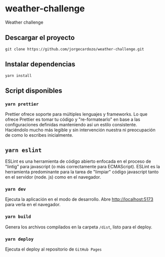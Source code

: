 # weather-challenge
Weather challenge

## Descargar el proyecto

`git clone https://github.com/jorgecardozo/weather-challenge.git`

## Instalar dependencias

`yarn install`

## Script disponibles

### `yarn prettier`

Prettier ofrece soporte para múltiples lenguajes y frameworks. 
Lo que ofrece Prettier es tomar tu código y "re-formatearlo" en base a las configuraciones definidas manteniendo así un estilo consistente. 
Haciéndolo mucho más legible y sin intervención nuestra ni preocupación de como lo escribes inicialmente.

## `yarn eslint`

ESLint es una herramienta de código abierto enfocada en el proceso de "lintig" para javascript (o más correctamente para ECMAScript). 
ESLint es la herramienta predominante para la tarea de "limpiar" código javascript tanto en el servidor (node. js) como en el navegador.

### `yarn dev`

Ejecuta la aplicación en el modo de desarrollo.
Abre [http://localhost:5173](http://localhost:5173) para verla en el navegador.

### `yarn build`

Genera los archivos compilados en la carpeta `/dist`, listo para el deploy.

### `yarn deploy`

Ejecuta el deploy al repositorio de `GitHub Pages`


